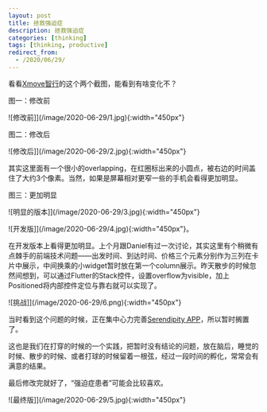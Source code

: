 ```yaml
---
layout: post
title: 拯救强迫症
description: 拯救强迫症
categories: [thinking]
tags: [thinking, productive]
redirect_from:
  - /2020/06/29/
---
```


看看[Xmove智行](https://app.g2rail.com)的这个两个截图，能看到有啥变化不？

图一：修改前

![修改前]](/image/2020-06-29/1.jpg){:width="450px"}

图二：修改后

![修改后]](/image/2020-06-29/2.jpg){:width="450px"}

其实这里面有一个很小的overlapping，在红圈标出来的小圆点，被右边的时间盖住了大约3个像素。当然，如果是屏幕相对更窄一些的手机会看得更加明显。

图三：更加明显

![明显的版本]](/image/2020-06-29/3.jpg){:width="450px"}

![开发版]](/image/2020-06-29/4.jpg){:width="450px"}。

在开发版本上看得更加明显。上个月跟Daniel有过一次讨论，其实这里有个稍微有点棘手的前端技术问题——出发时间、到达时间、价格三个元素分别作为三列在卡片中展示，中间换乘的小widget暂时放在第一个column展示。昨天散步的时候忽然间想到，可以通过Flutter的Stack控件，设置overflow为visible，加上Positioned将内部控件定位与靠右就可以实现了。

![挑战]](/image/2020-06-29/6.png){:width="450px"}

当时看到这个问题的时候，正在集中心力完善[Serendipity APP](https://play.google.com/store/apps/details?id=com.g2rail.serendipity)，所以暂时搁置了。

这也是我们在打穿的时候的一个实践，把暂时没有结论的问题，放在脑后，睡觉的时候、散步的时候、或者打球的时候留着一根弦，经过一段时间的孵化，常常会有满意的结果。

最后修改完就好了，“强迫症患者”可能会比较喜欢。

![最终版]](/image/2020-06-29/5.jpg){:width="450px"}

